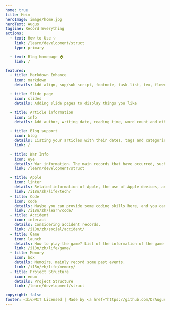 ```yaml
---
home: true
title: Heim
heroImage: image/home.jpg
heroText: Augus
tagline: Record Everything
actions:
  - text: How to Use 💡
    link: /learn/development/struct
    type: primary

  - text: Blog homepage 🏠
    link: /

features:
  - title: Markdown Enhance
    icon: markdown
    details: Add align, sup/sub script, footnote, task-list, tex, flowchart, diagram, mark and presentation support in markdown

  - title: Slide page
    icon: slides
    details: Adding slide pages to display things you like

  - title: Article information
    icon: info
    details: Add author, writing date, reading time, word count and other information to your article

  - title: Blog support
    icon: blog
    details: Listing your articles with their dates, tags and categories with some awesome layouts
    link: /

  - title: War Info
    icon: eye
    details: War information. The main records that have occurred, such as World War I, World War II, Malaysia War, etc.
    link: /learn/development/struct

  - title: Apple
    icon: linter
    details: Related information of Apple, the use of Apple devices, and the fun function of Apple devices.
    link: /i18n/zh/life/tech/
  - title: Code
    icon: code
    details: Maybe you can provide some coding skills here, and you can also find some interview questions here.
    link: /i18n/zh/learn/code/
  - title: Accident
    icon: interact
    details: Considering accident records.
    link: /i18n/zh/social/accident/
  - title: Game
    icon: launch
    details: How to play the game? List of the information of the game's event wish.
    link: /i18n/zh/life/game/
  - title: Memory
    icon: box
    details: Memoirs, mainly record some past events.
    link: /i18n/zh/life/memory/
  - title: Project Structure
    icon: enum
    details: Project Structure
    link: /learn/development/struct

copyright: false
footer: <div>MIT Licensed | Made by <a href="https://github.com/DrAugus/" target="_blank">DrAugus</a></div><div>This page was generated by <a href="https://pages.github.com/" target="_blank">GitHub Pages</a>.</div>
---
```

